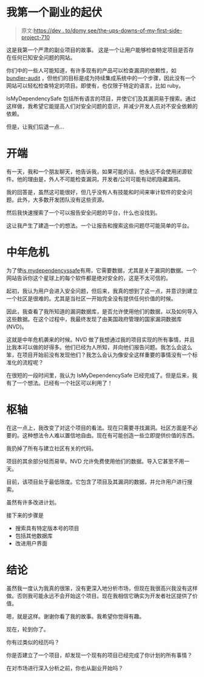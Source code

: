 # 我第一个副业的起伏

> 原文:[https://dev . to/domy see/the-ups-downs-of-my-first-side-project-710](https://dev.to/domysee/the-ups-and-downs-of-my-first-side-project-710)

这是我第一个严肃的副业项目的故事。
这是一个让用户能够检查特定项目是否存在任何已知安全问题的网站。

你们中的一些人可能知道，有许多现有的产品可以检查漏洞的依赖性，如 [bundler-audit](https://github.com/rubysec/bundler-audit) ，但他们的目标是成为持续集成系统中的一个步骤，因此没有一个网站可以轻松检查特定的项目。即使有，也仅限于特定的语言，比如 ruby。

IsMyDependencySafe 包括所有语言的项目，并使它们及其漏洞易于搜索。通过这样做，我希望它能提高人们对安全问题的意识，并减少开发人员对不安全依赖的依赖。

但是，让我们后退一点...

# [](#the-beginnings)开端

有一天，我和一个朋友聊天，他告诉我，如果可能的话，他永远不会使用闭源软件。他的理由是，外人不可能检查漏洞，开发者/公司可能有动机隐藏漏洞。

我的回答是，虽然这可能很好，但几乎没有人有技能和时间来审计软件的安全问题。此外，大多数开发团队没有这些资源。

然后我快速搜索了一个可以报告安全问题的平台，什么也没找到。

这让我产生了建造一个的想法。一个让报告和搜索这些问题尽可能简单的平台。

# [](#midlife-crisis)中年危机

为了使[is mydependencyssafe](http://ismydependencysafe.com)有用，它需要数据，尤其是关于漏洞的数据。一个网站告诉你这个星球上的每个软件都是绝对安全的，这是不太可信的。

起初，我认为用户会进入安全问题，但后来，我真的想到了这一点，并意识到建立一个社区是很难的。尤其是当社区一开始完全没有提供任何价值的时候。

因此，我查看了我所知道的漏洞数据库，是否允许使用他们的数据，以及如何导入这些数据。在这个过程中，我最终发现了由美国政府管理的国家漏洞数据库(NVD)。

这就是中年危机袭来的时候。NVD 做了我想通过我的项目实现的所有事情，并且比我本可以做的好得多。他们已经为人所知，并向他们报告问题。我怎么会这么笨，在项目开始前没有发现他们？我怎么会认为像安全这样重要的事情没有一个标准化的流程呢？

在很短的一段时间里，我认为 IsMyDependencySafe 已经完成了。但是后来，我有了一个想法。已经有一个社区可以利用了！

# [](#pivot)枢轴

在这一点上，我改变了对这个项目的看法。现在只需要寻找漏洞。社区方面是不必要的。这种想法令人难以置信地自由。现在有可能创造一些立即提供价值的东西。

我扔掉了所有与建立社区有关的代码。

项目的其余部分轻而易举。NVD 允许免费使用他们的数据。导入它甚至不用一天。

目前，该项目处于最低限度。它包含了项目及其漏洞的数据，并允许用户进行搜索。

虽然有许多改进计划。

接下来的步骤是

*   搜索具有特定版本号的项目
*   包括其他数据库
*   改进用户界面

# [](#conclusion)结论

虽然我一度认为我真的很笨，没有更深入地分析市场，但现在我很高兴我没有这样做。否则我可能永远不会开始这个项目。现在我相信它确实为开发者社区提供了价值。

嗯，就是这样。谢谢你看了我的故事。我希望你觉得有趣。

现在，轮到你了。

你有过类似的经历吗？

你是否建立了一个项目，却发现一个现有的项目已经完成了你计划的所有事情？

在对市场进行深入分析之前，你也从副业开始吗？
